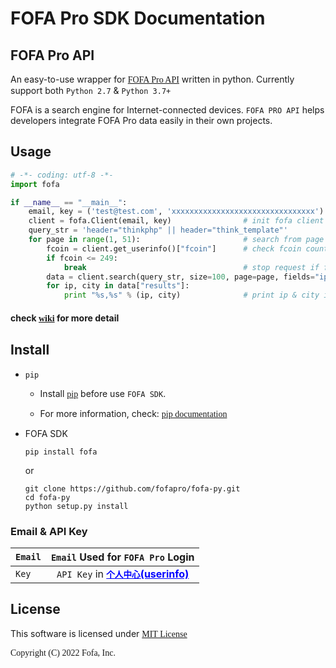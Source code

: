 # FOFA Pro SDK Documentation
## FOFA Pro API   
An easy-to-use wrapper for <a href="https://fofa.info/api"><font face="menlo">FOFA Pro API</font></a> written in python. Currently support both `Python 2.7` & `Python 3.7+`

FOFA is a search engine for Internet-connected devices. `FOFA PRO API` helps developers integrate FOFA Pro data easily in their own projects.

## Usage
``` python
# -*- coding: utf-8 -*-
import fofa

if __name__ == "__main__":
    email, key = ('test@test.com', 'xxxxxxxxxxxxxxxxxxxxxxxxxxxxxxxx')  # enter email and key
    client = fofa.Client(email, key)                # init fofa client
    query_str = 'header="thinkphp" || header="think_template"'
    for page in range(1, 51):                       # search from page 1-50
        fcoin = client.get_userinfo()["fcoin"]      # check fcoin count
        if fcoin <= 249:
            break                                   # stop request if fcoin less than 249
        data = client.search(query_str, size=100, page=page, fields="ip,city")  # query ip & city for each page
        for ip, city in data["results"]:
            print "%s,%s" % (ip, city)              # print ip & city in each result

```
#### check <a href="https://github.com/fofapro/fofa-py/wiki"><font face="menlo">wiki</font></a> for more detail

## Install
- `pip`

  - Install <a href="https://pypi.python.org/pypi/pip/"><font face="menlo">pip</font></a> before use `FOFA SDK`.

  - For more information, check:  <a href="https://pip.pypa.io/en/stable/"><font face="menlo">pip documentation</font></a> 


- FOFA SDK
    ```
    pip install fofa
    ```
    or
    
    ```
    git clone https://github.com/fofapro/fofa-py.git
    cd fofa-py   
    python setup.py install
    ```

### Email & API Key   
| `Email` |`Email` Used for `FOFA Pro` Login|
|---------|:-----------------:|
|`Key`| `API Key` in <a href="https://fofa.info/userInfo" style="color:#0000ff"><strong>`个人中心`(userinfo)</strong></a> 

## License
This software is licensed under <a href="https://opensource.org/licenses/mit"><font face="menlo">MIT License</a>

Copyright (C) 2022 Fofa, Inc.
